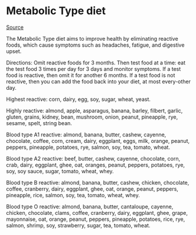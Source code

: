 # Metabolic Type diet

[Source](https://stephenduncan.co/13-reactive-foods-to-restrict/)

The Metabolic Type diet aims to improve health by eliminating reactive foods, which cause symptoms such as headaches, fatigue, and digestive upset.

Directions: Omit reactive foods for 3 months. Then test food at a time: eat the test food 3 times per day for 3 days and monitor symptoms. If a test food is reactive, then omit it for another 6 months. If a test food is not reactive, then you can add the food back into your diet, at most every-other day.

Highest reactive: corn, dairy, egg, soy, sugar, wheat, yeast.

Highly reactive: almond, apple, asparagus, banana, barley, filbert, garlic, gluten, grains, kidney, bean, mushroom, onion, peanut, pineapple, rye, sesame, spelt, string bean.

Blood type A1 reactive: almond, banana, butter, cashew, cayenne, chocolate, coffee, corn, cream, dairy, eggplant, eggs, milk, orange, peanut, peppers, pineapple, potatoes, rye, salmon, soy, tea, tomato, wheat.

Blood type A2 reactive: beef, butter, cashew, cayenne, chocolate, corn, crab, dairy, eggplant, ghee, oat, oranges, peanut, peppers, potatoes, rye, soy, soy sauce, sugar, tomato, wheat, whey.

Blood type B reactive: almond, banana, butter, cashew, chicken, chocolate, coffee, cranberry, dairy, eggplant, ghee, oat, orange, peanut, peppers, pineapple, rice, salmon, soy, tea, tomato, wheat, whey.

Blood type O reactive: almond, banana, butter, cantaloupe, cayenne, chicken, chocolate, clams, coffee, cranberry, dairy, eggplant, ghee, grape, mayonnaise, oat, orange, peanut, peppers, pineapple, potatoes, rice, rye, salmon, shrimp, soy, strawberry, sugar, tea, tomato, wheat.
